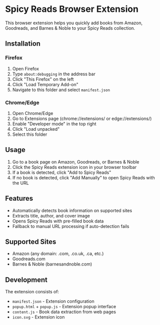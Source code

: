 # Spicy Reads Browser Extension

This browser extension helps you quickly add books from Amazon, Goodreads, and Barnes & Noble to your Spicy Reads collection.

## Installation

### Firefox

1. Open Firefox
2. Type `about:debugging` in the address bar
3. Click "This Firefox" on the left
4. Click "Load Temporary Add-on"
5. Navigate to this folder and select `manifest.json`

### Chrome/Edge

1. Open Chrome/Edge
2. Go to Extensions page (chrome://extensions/ or edge://extensions/)
3. Enable "Developer mode" in the top right
4. Click "Load unpacked"
5. Select this folder

## Usage

1. Go to a book page on Amazon, Goodreads, or Barnes & Noble
2. Click the Spicy Reads extension icon in your browser toolbar
3. If a book is detected, click "Add to Spicy Reads"
4. If no book is detected, click "Add Manually" to open Spicy Reads with the URL

## Features

- Automatically detects book information on supported sites
- Extracts title, author, and cover image
- Opens Spicy Reads with pre-filled book data
- Fallback to manual URL processing if auto-detection fails

## Supported Sites

- Amazon (any domain: .com, .co.uk, .ca, etc.)
- Goodreads.com
- Barnes & Noble (barnesandnoble.com)

## Development

The extension consists of:

- `manifest.json` - Extension configuration
- `popup.html` + `popup.js` - Extension popup interface
- `content.js` - Book data extraction from web pages
- `icon.svg` - Extension icon
